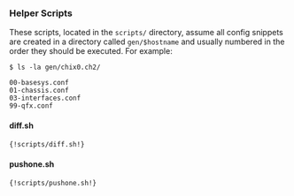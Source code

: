 
### Helper Scripts

These scripts, located in the `scripts/` directory, assume all config snippets are created in a directory called `gen/$hostname` and usually numbered in the order they should be executed. For example:

```
$ ls -la gen/chix0.ch2/
    
00-basesys.conf
01-chassis.conf
03-interfaces.conf
99-qfx.conf
```

#### diff.sh

```sh
{!scripts/diff.sh!}
```

#### pushone.sh

```sh
{!scripts/pushone.sh!}
```
